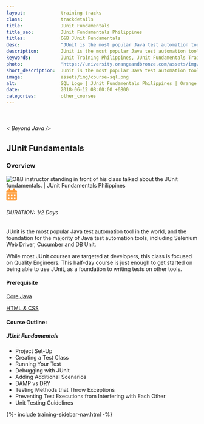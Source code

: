 ```yaml
---
layout:             training-tracks
class:              trackdetails
title:              JUnit Fundamentals
title_seo:          JUnit Fundamentals Philippines
titles:             O&B JUnit Fundamentals
desc:               "JUnit is the most popular Java test automation tool in the world, and the foundation for the majority of Java test automation tools, including Selenium Web Driver, Cucumber and DB Unit."
description:        JUnit is the most popular Java test automation tool in the world, and the foundation for the majority of Java test automation tools, including Selenium Web Driver, Cucumber and DB Unit.
keywords:           JUnit Training Philippines, JUnit Fundamentals Training Course Philippines, JUnit Training Manila 
photo:              "https://university.orangeandbronze.com/assets/img/JUnitFundamentals-FBLinkPostPhoto.png"
short_description:  JUnit is the most popular Java test automation tool in the world, and the foundation for the majority of Java test automation tools, including Selenium Web Driver, Cucumber and DB Unit.
image:              assets/img/course-sql.png
alt:                SQL Logo | JUnit Fundamentals Philippines | Orange and Bronze Software Labs
date:               2018-06-12 08:00:00 +0800
categories:         other_courses
---
```

<div class="section-content">
        <div class="container-fluid auto-1110">
            <div class="row">
                <div class="col">
                    <div class="panel-content">
                        <div class="title-section">
                            <img src="{{ "assets/img/title-software.png" | relative_url }}" alt="">
                            <div class="title">
                                <h6>
                                    < Beyond Java />
                                </h6>
                                <h2>JUnit Fundamentals</h2>
                            </div>
                        </div>
                        <div class="row" data-sticky-container>
                            <div class="track-panel">
                                <div class="track-content">
                                    <section id="overview">
                                        <h3>Overview</h3>
                                        <img class="mb30 img-fluid" src="{{ "assets/img/JUnitFundamentals-cover.png" | relative_url }}" alt="O&B instructor standing in front of his class talked about the JUnit fundamentals. | JUnit Fundamentals Philippines">
                                        <div class="track-details">
                                        <div class="details mr40">
                                            <img src="/assets/img/ico-calendar.svg" alt="">
                                            <h6>DURATION: 1/2 Days</h6>
                                        </div>
                                    </div>
                                        <p>
                                            JUnit is the most popular Java test automation tool in the world, and the foundation for the majority of Java test automation tools, including Selenium Web Driver, Cucumber and DB Unit.
                                        </p>
                                        <p>
                                            While most JUnit courses are targeted at developers, this class is focused on Quality Engineers. This half-day course is just enough to get started on being able to use JUnit, as a foundation to writing tests on other tools.
                                        </p>
                                        <h4>
                                            Prerequisite
                                        </h4>
                                        <p>
                                            <a href="/java/core-java/" target="_blank">Core Java</a>
                                        </p>
                                        <p>
                                            <a href="/other_courses/html-css/" target="_blank">HTML & CSS</a>
                                        </p>
                                    </section>
                                    <section id="topic-outline">
                                        <h4>
                                            Course Outline:
                                        </h4>
                                        <h5 class="course-title">JUnit Fundamentals</h5>
                                        <ul class="course-outline">
                                        <li>Project Set-Up</li>
                                        <li>Creating a Test Class</li>
                                        <li>Running Your Test</li>
                                        <li>Debugging with JUnit</li>
                                        <li>Adding Additional Scenarios</li>
                                        <li>DAMP vs DRY</li>
                                        <li>Testing Methods that Throw Exceptions</li>
                                        <li>Preventing Test Executions from Interfering with Each Other</li>
                                        <li>Unit Testing Guidelines</li>
                                        </ul>
                                    </section>
                                </div>
                                {%- include training-sidebar-nav.html -%}
                            </div>
                        </div>
                    </div>
                </div>
            </div>
        </div>
    </div>
